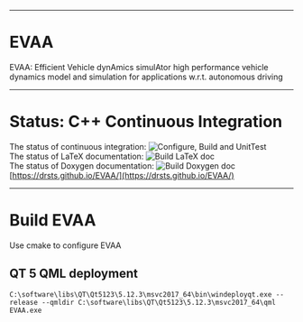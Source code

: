 ***
# EVAA  
EVAA: Efficient Vehicle dynAmics simulAtor
high performance vehicle dynamics model and simulation for applications 
w.r.t. autonomous driving
***
# Status: C++ Continuous Integration   
The status of continuous integration:
![Configure, Build and UnitTest](https://github.com/DrStS/EVAA/workflows/Configure,%20Build%20and%20UnitTest/badge.svg)  
The status of LaTeX documentation:
![Build LaTeX doc](https://github.com/DrStS/EVAA/workflows/Build%20LaTeX%20doc/badge.svg)  
The status of Doxygen documentation:
![Build Doxygen doc](https://github.com/DrStS/EVAA/workflows/Build%20Doxygen%20doc/badge.svg)  
[https://drsts.github.io/EVAA/](https://drsts.github.io/EVAA/)
***
# Build EVAA  
Use cmake to configure EVAA  
## QT 5 QML deployment  
```
C:\software\libs\QT\Qt5123\5.12.3\msvc2017_64\bin\windeployqt.exe --release --qmldir C:\software\libs\QT\Qt5123\5.12.3\msvc2017_64\qml EVAA.exe
```
